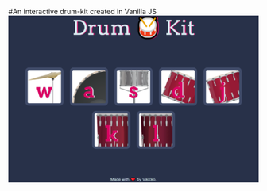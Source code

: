 #An interactive drum-kit created in Vanilla JS 
![screenshot](https://github.com/b-viktorija/drum-kit-vanilla-js/blob/c315e2635ff1c70754c6d8ade763128df86dd2fa/screenshot-dum-kit.png)
